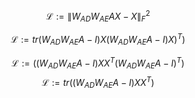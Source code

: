 $$
\mathcal{L} := \left\| W_{AD} W_{AE}AX - X  \right\|_F^2
$$

$$
\mathcal{L} := tr(W_{AD}W_{AE}A-I)X(W_{AD}W_{AE}A-I)X)^T) 
$$

$$
\mathcal{L} := ((W_{AD}W_{AE}A-I)XX^T(W_{AD}W_{AE}A-I)^T) 
$$
$$
\mathcal{L} := tr((W_{AD}W_{AE}A-I)XX^T) 
$$


